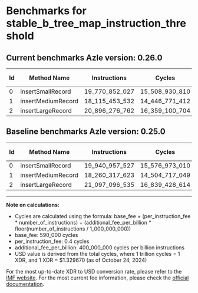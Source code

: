 # Benchmarks for stable_b_tree_map_instruction_threshold

## Current benchmarks Azle version: 0.26.0

| Id  | Method Name        | Instructions   | Cycles         | USD           | USD/Million Calls | Change                                  |
| --- | ------------------ | -------------- | -------------- | ------------- | ----------------- | --------------------------------------- |
| 0   | insertSmallRecord  | 19_770_852_027 | 15_508_930_810 | $0.0206217600 | $20_621.76        | <font color="green">-170_105_500</font> |
| 1   | insertMediumRecord | 18_115_453_532 | 14_446_771_412 | $0.0192094385 | $19_209.43        | <font color="green">-144_864_091</font> |
| 2   | insertLargeRecord  | 20_896_276_762 | 16_359_100_704 | $0.0217522054 | $21_752.20        | <font color="green">-200_819_773</font> |

## Baseline benchmarks Azle version: 0.25.0

| Id  | Method Name        | Instructions   | Cycles         | USD           | USD/Million Calls |
| --- | ------------------ | -------------- | -------------- | ------------- | ----------------- |
| 0   | insertSmallRecord  | 19_940_957_527 | 15_576_973_010 | $0.0207122337 | $20_712.23        |
| 1   | insertMediumRecord | 18_260_317_623 | 14_504_717_049 | $0.0192864871 | $19_286.48        |
| 2   | insertLargeRecord  | 21_097_096_535 | 16_839_428_614 | $0.0223908830 | $22_390.88        |

---

**Note on calculations:**

- Cycles are calculated using the formula: base_fee + (per_instruction_fee \* number_of_instructions) + (additional_fee_per_billion \* floor(number_of_instructions / 1_000_000_000))
- base_fee: 590_000 cycles
- per_instruction_fee: 0.4 cycles
- additional_fee_per_billion: 400_000_000 cycles per billion instructions
- USD value is derived from the total cycles, where 1 trillion cycles = 1 XDR, and 1 XDR = $1.329670 (as of October 24, 2024)

For the most up-to-date XDR to USD conversion rate, please refer to the [IMF website](https://www.imf.org/external/np/fin/data/rms_sdrv.aspx).
For the most current fee information, please check the [official documentation](https://internetcomputer.org/docs/current/developer-docs/gas-cost#execution).
